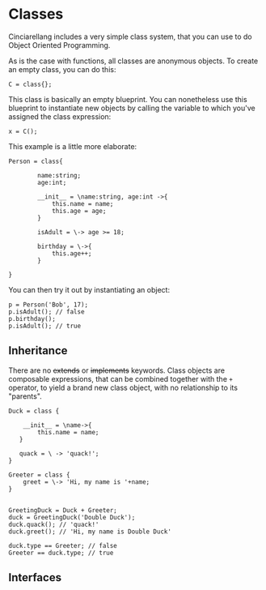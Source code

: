 # Classes

Cinciarellang includes a very simple class system, that you can use to do Object Oriented Programming. 

As is the case with functions, all classes are anonymous objects. To create an empty class, you can do this:

```
C = class{};
```

This class is basically an empty blueprint. You can nonetheless use this blueprint to instantiate new objects by calling the variable to which you've assigned the class expression:

```
x = C();
```

This example is a little more elaborate:

```
Person = class{

        name:string;
        age:int;

        __init__ = \name:string, age:int ->{
            this.name = name;
            this.age = age;
        }

        isAdult = \-> age >= 18;

        birthday = \->{
            this.age++;
        }

}
```

You can then try it out by instantiating an object: 
```
p = Person('Bob', 17);
p.isAdult(); // false
p.birthday();
p.isAdult(); // true
```

## Inheritance

There are no ~~extends~~ or ~~implements~~ keywords. Class objects are composable expressions, that can be combined together with the `+` operator, to yield a brand new class object, with no relationship to its "parents".

```
Duck = class {

    __init__ = \name->{
        this.name = name;
   }

   quack = \ -> 'quack!';
}

Greeter = class {
	greet = \-> 'Hi, my name is '+name;
}


GreetingDuck = Duck + Greeter;
duck = GreetingDuck('Double Duck');
duck.quack(); // 'quack!'
duck.greet(); // 'Hi, my name is Double Duck'
```


```
duck.type == Greeter; // false 
Greeter == duck.type; // true
```

## Interfaces









